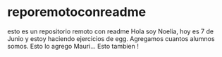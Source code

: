 # reporemotoconreadme
esto es un repositorio remoto con readme
Hola soy Noelia, hoy es 7 de Junio y estoy haciendo ejercicios de egg.
Agregamos cuantos alumnos somos.
Esto lo agrego Mauri...
Esto tambien !
